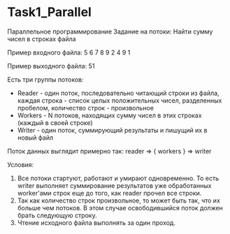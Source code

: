 # Task1_Parallel
Параллельное программирование
Задание на потоки:
Найти сумму чисел в строках файла

Пример входного файла:
5 6 7 8
9 2
4 9 1

Пример выходного файла:
51

Есть три группы потоков:
- Reader - один поток, последовательно читающий строки из файла, каждая строка - список целых положительных чисел, разделенных пробелом, количество строк - произвольное
- Workers - N потоков, находящих сумму чисел в этих строках (каждый в своей строке)
- Writer - один поток, суммирующий результаты и пишущий их в новый файл

Поток данных выглядит примерно так: reader => { workers } => writer

Условия:
1. Все потоки стартуют, работают и умирают одновременно. То есть writer выполняет суммирование результатов уже обработанных worker'ами строк еще до того, как reader прочел все строки.
3. Так как количество строк произвольное, то может быть так, что их больше чем потоков. В этом случае освободившийся поток должен брать следующую строку.
4. Чтение исходного файла выполнять за один проход.

